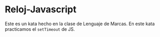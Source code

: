 # Reloj-Javascript

Este es un kata hecho en la clase de Lenguaje de Marcas. En este kata practicamos el `setTimeout` de JS.
